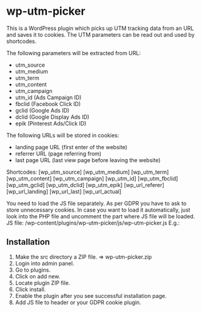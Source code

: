 # wp-utm-picker
This is a WordPress plugin which picks up UTM tracking data from an URL and saves it to cookies. The UTM parameters can be read out and used by shortcodes.

The following parameters will be extracted from URL:
- utm_source
- utm_medium
- utm_term
- utm_content
- utm_campaign
- utm_id (Ads Campaign ID)
- fbclid (Facebook Click ID)
- gclid (Google Ads ID)
- dclid (Google Display Ads ID)
- epik (Pinterest Ads/Click ID)

The following URLs will be stored in cookies:
- landing page URL (first enter of the website)
- referrer URL (page referring from)
- last page URL (last view page before leaving the website)

Shortcodes:
[wp_utm_source]
[wp_utm_medium]
[wp_utm_term]
[wp_utm_content]
[wp_utm_campaign]
[wp_utm_id]
[wp_utm_fbclid]
[wp_utm_gclid]
[wp_utm_dclid]
[wp_utm_epik]
[wp_url_referer]
[wp_url_landing]
[wp_url_last]
[wp_url_actual]

You need to load the JS file separately. As per GDPR you have to ask to store unnecessary cookies.
In case you want to load it automatically, just look into the PHP file and uncomment the part where JS file will be loaded.
JS file:
/wp-content/plugins/wp-utm-picker/js/wp-utm-picker.js
E.g.:
<script src="/wp-content/plugins/wp-utm-picker/js/wp-utm-picker.js"></script>

## Installation
1. Make the src directory a ZIP file. => wp-utm-picker.zip
2. Login into admin panel.
3. Go to plugins.
4. Click on add new.
5. Locate plugin ZIP file.
6. Click install.
7. Enable the plugin after you see successful installation page.
8. Add JS file to header or your GDPR cookie plugin.
